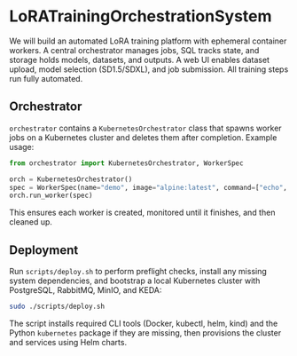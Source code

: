 # LoRATrainingOrchestrationSystem
We will build an automated LoRA training platform with ephemeral container workers. A central orchestrator manages jobs, SQL tracks state, and storage holds models, datasets, and outputs. A web UI enables dataset upload, model selection (SD1.5/SDXL), and job submission. All training steps run fully automated.

## Orchestrator

`orchestrator` contains a `KubernetesOrchestrator` class that spawns worker jobs on a Kubernetes cluster and deletes them after completion. Example usage:

```python
from orchestrator import KubernetesOrchestrator, WorkerSpec

orch = KubernetesOrchestrator()
spec = WorkerSpec(name="demo", image="alpine:latest", command=["echo", "hello"])
orch.run_worker(spec)
```

This ensures each worker is created, monitored until it finishes, and then cleaned up.

## Deployment

Run `scripts/deploy.sh` to perform preflight checks, install any missing system
dependencies, and bootstrap a local Kubernetes cluster with PostgreSQL,
RabbitMQ, MinIO, and KEDA:

```bash
sudo ./scripts/deploy.sh
```

The script installs required CLI tools (Docker, kubectl, helm, kind) and the
Python `kubernetes` package if they are missing, then provisions the cluster and
services using Helm charts.
